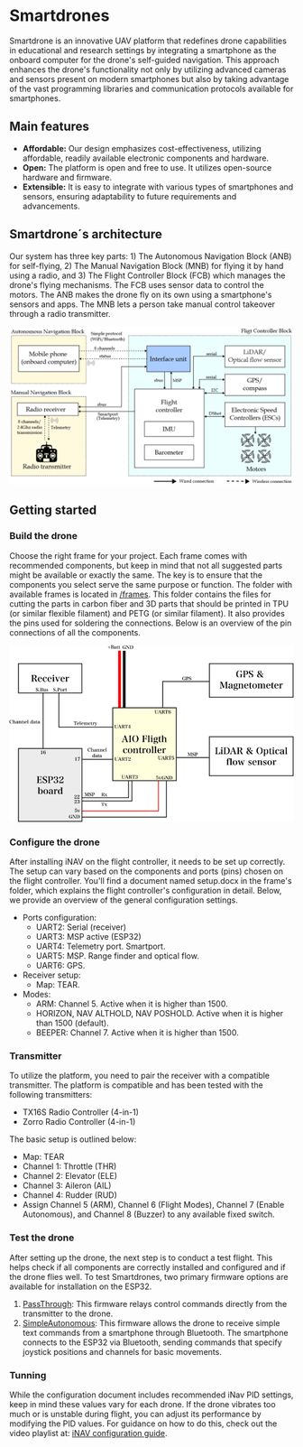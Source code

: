 # Smartdrones
Smartdrone is an innovative UAV platform that redefines drone capabilities in educational and research settings by integrating a smartphone as the onboard computer for the drone's self-guided navigation. This approach enhances the drone's functionality not only by utilizing advanced cameras and sensors present on modern smartphones but also by taking advantage of the vast programming libraries and communication protocols available for smartphones. 

## Main features
* **Affordable:** Our design emphasizes cost-effectiveness, utilizing affordable, readily available electronic components and hardware. 
* **Open:** The platform is open and free to use. It utilizes open-source hardware and firmware. 
* **Extensible:** It is easy to integrate with various types of smartphones and sensors, ensuring adaptability to future requirements and advancements.

## Smartdrone´s architecture
Our system has three key parts: 1) The Autonomous Navigation Block (ANB) for self-flying, 2) The Manual Navigation Block (MNB) for flying it by hand using a radio, and 3) The Flight Controller Block (FCB) which manages the drone's flying mechanisms. The FCB uses sensor data to control the motors. The ANB makes the drone fly on its own using a smartphone's sensors and apps. The MNB lets a person take manual control takeover through a radio transmitter.

![Smartdone architecture](images/architecture.png)

## Getting started
### Build the drone
Choose the right frame for your project. Each frame comes with recommended components, but keep in mind that not all suggested parts might be available or exactly the same. The key is to ensure that the components you select serve the same purpose or function. The folder with available frames is located in [/frames](https://github.com/UAV-Research-Centre-UGent/smartdrones/tree/main/frames). This folder contains the files for cutting the parts in carbon fiber and 3D parts that should be printed in TPU (or similar flexible filament) and PETG (or similar filament). It also provides the pins used for soldering the connections. Below is an overview of the pin connections of all the components.

![Connections](images/connections.png)

### Configure the drone
After installing iNAV on the flight controller, it needs to be set up correctly. The setup can vary based on the components and ports (pins) chosen on the flight controller. You'll find a document named setup.docx in the frame's folder, which explains the flight controller's configuration in detail. Below, we provide an overview of the general configuration settings.
* Ports configuration:
  * UART2: Serial (receiver)
  * UART3: MSP active (ESP32)
  * UART4: Telemetry port. Smartport.
  * UART5: MSP. Range finder and optical flow.
  * UART6: GPS.
* Receiver setup:
  * Map: TEAR.
* Modes:
  * ARM: Channel 5. Active when it is higher than 1500.
  * HORIZON, NAV ALTHOLD, NAV POSHOLD. Active when it is higher than 1500 (default).
  * BEEPER: Channel 7. Active when it is higher than 1500. 


### Transmitter
To utilize the platform, you need to pair the receiver with a compatible transmitter. The platform is compatible and has been tested with the following transmitters:
* TX16S Radio Controller (4-in-1)
* Zorro Radio Controller (4-in-1)

The basic setup is outlined below:
* Map: TEAR
* Channel 1: Throttle (THR)
* Channel 2: Elevator (ELE)
* Channel 3: Aileron (AIL)
* Channel 4: Rudder (RUD)
* Assign Channel 5 (ARM), Channel 6 (Flight Modes), Channel 7 (Enable Autonomous), and Channel 8 (Buzzer) to any available fixed switch.

### Test the drone
After setting up the drone, the next step is to conduct a test flight. This helps check if all components are correctly installed and configured and if the drone flies well. To test Smartdrones, two primary firmware options are available for installation on the ESP32.
1. [PassThrough](https://github.com/UAV-Research-Centre-UGent/smartdrones/tree/main/firmware/PassThrough): This firmware relays control commands directly from the transmitter to the drone.
2. [SimpleAutonomous](https://github.com/UAV-Research-Centre-UGent/smartdrones/tree/main/firmware/SimpleAutonomous): This firmware allows the drone to receive simple text commands from a smartphone through Bluetooth. The smartphone connects to the ESP32 via Bluetooth, sending commands that specify joystick positions and channels for basic movements.

### Tunning
While the configuration document includes recommended iNav PID settings, keep in mind these values vary for each drone. If the drone vibrates too much or is unstable during flight, you can adjust its performance by modifying the PID values. For guidance on how to do this, check out the video playlist at: [iNAV configuration guide](https://www.youtube.com/playlist?list=PLOUQ8o2_nCLloACrA6f1_daCjhqY2x0fB).




